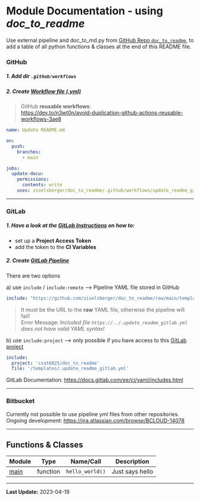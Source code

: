 # Module Documentation - using _doc_to_readme_

Use external pipeline and doc_to_md.py from [GitHub Repo `doc_to_readme`](https://github.com/ziselsberger/doc_to_readme), 
to add a table of all python functions & classes at the end of this README file.

### GitHub

##### 1. Add dir `.github/workflows`

##### 2. Create [Workflow file (.yml)](.github/workflows/update_readme.yml)

> GitHub **reusable workflows**:  
> https://dev.to/n3wt0n/avoid-duplication-github-actions-reusable-workflows-3ae8

```yaml
name: Update README.md

on:
  push:
    branches:
      - main

jobs:
  update-docu:
    permissions:
      contents: write
    uses: ziselsberger/doc_to_readme/.github/workflows/update_readme_github.yml@main
```

---

### GitLab
##### 1. Have a look at the [GitLab Instructions](https://github.com/ziselsberger/doc_to_readme/blob/main/README.md#gitlab) on how to:
* set up a **Project Access Token** 
* add the token to the **CI Variables**

##### 2. Create [GitLab Pipeline](.gitlab-ci.yml)
There are two options

a) use `include` / `include:remote` --> Pipeline YAML file stored in GitHub  

```yaml
include: "https://github.com/ziselsberger/doc_to_readme/raw/main/templates/.update_readme_gitlab.yml"
```

> It must be the URL to the **raw** YAML file, otherwise the pipeline will fail!  
> Error Message: _Included file `https://../.update_readme_gitlab.yml` does not have valid YAML syntax!_


b) use `include:project` --> only possible if you have access to this [GitLab project](https://git.uibk.ac.at/csat6025/doc_to_readme)
```yaml
include:
  project: 'csat6025/doc_to_readme'
  file: '/templates/.update_readme_gitlab.yml'
```

GitLab Documentation: https://docs.gitlab.com/ee/ci/yaml/includes.html

---

### Bitbucket
Currently not possible to use pipeline yml files from other repositories.  
Ongoing development: https://jira.atlassian.com/browse/BCLOUD-14078

---

## Functions & Classes  
| Module | Type | Name/Call | Description |
| --- | --- | --- | --- |
| [main](./use_doc_to_readme/main.py) | function  | `hello_world()` | Just says hello |

---
**Last Update:** 2023-04-19